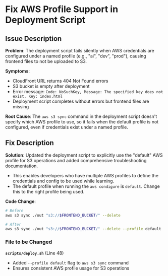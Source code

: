 # Fix AWS Profile Support in Deployment Script

## Issue Description
**Problem**: The deployment script fails silently when AWS credentials are configured under a named profile (e.g., "ai", "dev", "prod"), causing frontend files to not be uploaded to S3.

**Symptoms**:
- CloudFront URL returns 404 Not Found errors
- S3 bucket is empty after deployment
- Error message: `Code: NoSuchKey, Message: The specified key does not exist. Key: index.html`
- Deployment script completes without errors but frontend files are missing

**Root Cause**: The `aws s3 sync` command in the deployment script doesn't specify which AWS profile to use, so it fails when the default profile is not configured, even if credentials exist under a named profile.

## Fix Description
**Solution**: Updated the deployment script to explicitly use the "default" AWS profile for S3 operations and added comprehensive troubleshooting documentation.

- This enables developers who have multiple AWS profiles to define the credentials and config to be used while learning.
- The default profile when running the `aws condigure` is `default`. Change this to the right profile being used.

**Code Change**:
```bash
# Before
aws s3 sync ./out "s3://$FRONTEND_BUCKET/" --delete

# After  
aws s3 sync ./out "s3://$FRONTEND_BUCKET/" --delete --profile default
```

### File to be Changed
**`scripts/deploy.sh`** (Line 48)
   - Added `--profile default` flag to `aws s3 sync` command
   - Ensures consistent AWS profile usage for S3 operations